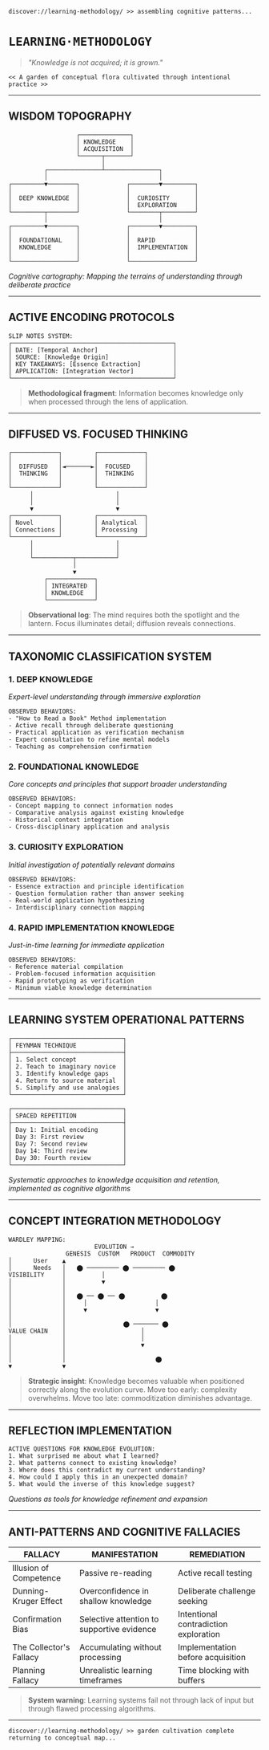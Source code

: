 ```
discover://learning-methodology/ >> assembling cognitive patterns...
```

# `LEARNING·METHODOLOGY`

> *"Knowledge is not acquired; it is grown."*

`<< A garden of conceptual flora cultivated through intentional practice >>`

---

## WISDOM TOPOGRAPHY

```
                   ┌──────────────┐
                   │ KNOWLEDGE    │
                   │ ACQUISITION  │
                   └──────┬───────┘
                          │
          ┌───────────────┴───────────────┐
          │                               │
┌─────────▼────────┐             ┌────────▼─────────┐
│                  │             │                  │
│  DEEP KNOWLEDGE  │             │  CURIOSITY       │
│                  │             │  EXPLORATION     │
└─────────┬────────┘             └────────┬─────────┘
          │                               │
┌─────────▼────────┐             ┌────────▼─────────┐
│                  │             │                  │
│  FOUNDATIONAL    │             │  RAPID           │
│  KNOWLEDGE       │             │  IMPLEMENTATION  │
│                  │             │                  │
└──────────────────┘             └──────────────────┘
```

*Cognitive cartography: Mapping the terrains of understanding through deliberate practice*

---

## ACTIVE ENCODING PROTOCOLS

```
SLIP NOTES SYSTEM:
┌─────────────────────────────────────────────┐
│ DATE: [Temporal Anchor]                     │
│ SOURCE: [Knowledge Origin]                  │
│ KEY TAKEAWAYS: [Essence Extraction]         │
│ APPLICATION: [Integration Vector]           │
└─────────────────────────────────────────────┘
```

> **Methodological fragment**: Information becomes knowledge only when processed through the lens of application.

---

## DIFFUSED VS. FOCUSED THINKING

```
┌─────────────┐         ┌─────────────┐
│             │         │             │
│  DIFFUSED   │◄───────►│  FOCUSED    │
│  THINKING   │         │  THINKING   │
│             │         │             │
└─────────────┘         └─────────────┘
      │                       │
      │                       │
      ▼                       ▼
┌─────────────┐         ┌─────────────┐
│ Novel       │         │ Analytical  │
│ Connections │         │ Processing  │
└─────────────┘         └─────────────┘
      │                       │
      │                       │
      └───────────┬───────────┘
                  │
                  ▼
          ┌─────────────┐
          │ INTEGRATED  │
          │ KNOWLEDGE   │
          └─────────────┘
```

> **Observational log**: The mind requires both the spotlight and the lantern. Focus illuminates detail; diffusion reveals connections.

---

## TAXONOMIC CLASSIFICATION SYSTEM

### 1. DEEP KNOWLEDGE

*Expert-level understanding through immersive exploration*

```
OBSERVED BEHAVIORS:
- "How to Read a Book" Method implementation
- Active recall through deliberate questioning
- Practical application as verification mechanism
- Expert consultation to refine mental models
- Teaching as comprehension confirmation
```

### 2. FOUNDATIONAL KNOWLEDGE

*Core concepts and principles that support broader understanding*

```
OBSERVED BEHAVIORS:
- Concept mapping to connect information nodes
- Comparative analysis against existing knowledge
- Historical context integration
- Cross-disciplinary application and analysis
```

### 3. CURIOSITY EXPLORATION

*Initial investigation of potentially relevant domains*

```
OBSERVED BEHAVIORS:
- Essence extraction and principle identification
- Question formulation rather than answer seeking
- Real-world application hypothesizing
- Interdisciplinary connection mapping
```

### 4. RAPID IMPLEMENTATION KNOWLEDGE

*Just-in-time learning for immediate application*

```
OBSERVED BEHAVIORS:
- Reference material compilation
- Problem-focused information acquisition
- Rapid prototyping as verification
- Minimum viable knowledge determination
```

---

## LEARNING SYSTEM OPERATIONAL PATTERNS

```
┌───────────────────────────────┐
│ FEYNMAN TECHNIQUE             │
├───────────────────────────────┤
│ 1. Select concept             │
│ 2. Teach to imaginary novice  │
│ 3. Identify knowledge gaps    │
│ 4. Return to source material  │
│ 5. Simplify and use analogies │
└───────────────────────────────┘

┌───────────────────────────────┐
│ SPACED REPETITION             │
├───────────────────────────────┤
│ Day 1: Initial encoding       │
│ Day 3: First review           │
│ Day 7: Second review          │
│ Day 14: Third review          │
│ Day 30: Fourth review         │
└───────────────────────────────┘
```

*Systematic approaches to knowledge acquisition and retention, implemented as cognitive algorithms*

---

## CONCEPT INTEGRATION METHODOLOGY

```
WARDLEY MAPPING:
                        EVOLUTION →
                GENESIS  CUSTOM   PRODUCT  COMMODITY
│      User    ▲
│      Needs   │   ⬤ ───────── ⬤ ───────── ⬤
VISIBILITY     │          │
│              │          ▼
│              │
│              │   ⬤ ── ⬤ ── ⬤          ⬤
│              │     │                   │
│              │     ▼                   ▼
│              │
│              │                ⬤ ─────── ⬤
VALUE CHAIN    │                     │
│              │                     │
│              │                     ▼
│              │
│              │                         ⬤
▼              ▼
```

> **Strategic insight**: Knowledge becomes valuable when positioned correctly along the evolution curve. Move too early: complexity overwhelms. Move too late: commoditization diminishes advantage.

---

## REFLECTION IMPLEMENTATION

```
ACTIVE QUESTIONS FOR KNOWLEDGE EVOLUTION:
1. What surprised me about what I learned?
2. What patterns connect to existing knowledge?
3. Where does this contradict my current understanding?
4. How could I apply this in an unexpected domain?
5. What would the inverse of this knowledge suggest?
```

*Questions as tools for knowledge refinement and expansion*

---

## ANTI-PATTERNS AND COGNITIVE FALLACIES

| **FALLACY** | **MANIFESTATION** | **REMEDIATION** |
|-------------|-------------------|-----------------|
| Illusion of Competence | Passive re-reading | Active recall testing |
| Dunning-Kruger Effect | Overconfidence in shallow knowledge | Deliberate challenge seeking |
| Confirmation Bias | Selective attention to supportive evidence | Intentional contradiction exploration |
| The Collector's Fallacy | Accumulating without processing | Implementation before acquisition |
| Planning Fallacy | Unrealistic learning timeframes | Time blocking with buffers |

> **System warning**: Learning systems fail not through lack of input but through flawed processing algorithms.

---

```
discover://learning-methodology/ >> garden cultivation complete
returning to conceptual map...
```